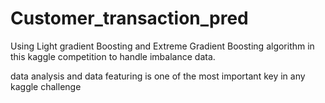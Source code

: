 # Customer_transaction_pred

Using Light gradient Boosting and Extreme Gradient Boosting algorithm in this kaggle competition to handle imbalance data.

data analysis and data featuring is one of the most important key in any kaggle challenge

